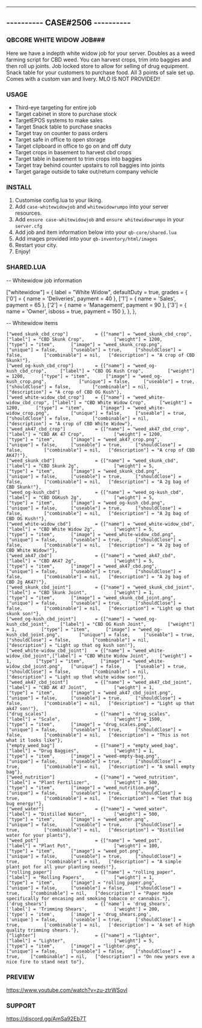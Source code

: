 -------------------------------
---------- CASE#2506 ----------
-------------------------------

### QBCORE WHITE WIDOW JOB###

Here we have a indepth white widow job for your server.
Doubles as a weed farming script for CBD weed. 
You can harvest crops, trim into baggies and then roll up joints.
Job locked store to allow for selling of drug equipment.
Snack table for your customers to purchase food.
All 3 points of sale set up.
Comes with a custom van and livery.
MLO IS NOT PROVIDED!!

### USAGE ###

- Third-eye targeting for entire job
- Target cabinet in store to purchase stock
- TargetEPOS systems to make sales
- Target Snack table to purchase snacks
- Target tray on counter to pass orders
- Target safe in office to open storage
- Target clipboard in office to go on and off duty
- Target crops in basement to harvest cbd crops
- Target table in basement to trim crops into baggies
- Target tray behind counter upstairs to roll baggies into joints
- Target garage outside to take out/return company vehicle

### INSTALL ###

1) Customise config.lua to your liking.
2) Add `case-whitewidowjob` and `whitewidowrumpo` into your server resources. 
3) Add `ensure case-whitewidowjob` and `ensure whitewidowrumpo` in your `server.cfg`
4) Add job and item information below into your `qb-core/shared.lua`
5) Add images provided into your `qb-inventory/html/images` 
6) Restart your city.
7) Enjoy!

### SHARED.LUA ###
-- Whitewidow job information

["whitewidow"] = {
		label = "White Widow",
		defaultDuty = true,
		grades = {
			['0'] = {
				name = 'Deliveries',
				payment = 40
		},
			['1'] = {
				name = 'Sales',
				payment = 65
		},
			['2'] = {
				name = 'Management',
				payment = 90
		},
			['3'] = {
				name = 'Owner',
				isboss = true,
				payment = 150
			},
		},
	},

-- Whitewidow items	

	["weed_skunk_cbd_crop"] 	     = {["name"] = "weed_skunk_cbd_crop", 		["label"] = "CBD Skunk Crop", 			["weight"] = 1200, 		["type"] = "item", 		["image"] = "weed_skunk_crop.png", 			    ["unique"] = false, 	["useable"] = true, 	["shouldClose"] = false,   		["combinable"] = nil,   ["description"] = "A crop of CBD Skunk!"},
	["weed_og-kush_cbd_crop"] 		 = {["name"] = "weed_og-kush_cbd_crop", 	["label"] = "CBD OG Kush Crop", 		["weight"] = 1200, 		["type"] = "item", 		["image"] = "weed_og-kush_crop.png", 		    ["unique"] = false, 	["useable"] = true, 	["shouldClose"] = false,   		["combinable"] = nil,   ["description"] = "A crop of CBD OG Kush"},
	["weed_white-widow_cbd_crop"]    = {["name"] = "weed_white-widow_cbd_crop", ["label"] = "CBD White Widow Crop", 	["weight"] = 1200, 		["type"] = "item", 		["image"] = "weed_white-widow_crop.png", 		["unique"] = false, 	["useable"] = true, 	["shouldClose"] = false,   		["combinable"] = nil,   ["description"] = "A crop of CBD White Widow"},
	["weed_ak47_cbd_crop"] 			 = {["name"] = "weed_ak47_cbd_crop", 	    ["label"] = "CBD AK 47 Crop", 			["weight"] = 1200, 		["type"] = "item", 		["image"] = "weed_ak47_crop.png", 			    ["unique"] = false, 	["useable"] = true, 	["shouldClose"] = false,   		["combinable"] = nil,   ["description"] = "A crop of CBD AK47!"},
	["weed_skunk_cbd"] 				 = {["name"] = "weed_skunk_cbd", 			["label"] = "CBD Skunk 2g", 			["weight"] = 5, 		["type"] = "item", 		["image"] = "weed_skunk_cbd.png", 				["unique"] = false, 	["useable"] = true, 	["shouldClose"] = false,   		["combinable"] = nil,   ["description"] = "A 2g bag of CBD Skunk!"},
	["weed_og-kush_cbd"] 		     = {["name"] = "weed_og-kush_cbd", 			["label"] = "CBD OGKush 2g", 			["weight"] = 5, 		["type"] = "item", 		["image"] = "weed_og-kush_cbd.png", 			["unique"] = false, 	["useable"] = true, 	["shouldClose"] = false,   		["combinable"] = nil,   ["description"] = "A 2g bag of CBD OG Kush!"},
	["weed_white-widow_cbd"] 		 = {["name"] = "weed_white-widow_cbd", 	    ["label"] = "CBD White Widow 2g", 		["weight"] = 5, 		["type"] = "item", 		["image"] = "weed_white-widow_cbd.png", 		["unique"] = false, 	["useable"] = true, 	["shouldClose"] = false,   		["combinable"] = nil,   ["description"] = "A 2g bag of CBD White Widow!"},
	["weed_ak47_cbd"] 				 = {["name"] = "weed_ak47_cbd", 			["label"] = "CBD AK47 2g", 				["weight"] = 5, 		["type"] = "item", 		["image"] = "weed_ak47_cbd.png", 			    ["unique"] = false, 	["useable"] = true, 	["shouldClose"] = false,   		["combinable"] = nil,   ["description"] = "A 2g bag of CBD 2g AK47!"},
	["weed_skunk_cbd_joint"] 	     = {["name"] = "weed_skunk_cbd_joint", 		["label"] = "CBD Skunk Joint", 			["weight"] = 1, 		["type"] = "item", 		["image"] = "weed_skunk_cbd_joint.png", 		["unique"] = false, 	["useable"] = true, 	["shouldClose"] = false,   		["combinable"] = nil,   ["description"] = "Light up that skunk son!"},
	["weed_og-kush_cbd_joint"] 		 = {["name"] = "weed_og-kush_cbd_joint", 	["label"] = "CBD OG Kush Joint", 		["weight"] = 1, 		["type"] = "item", 		["image"] = "weed_og-kush_cbd_joint.png", 		["unique"] = false, 	["useable"] = true, 	["shouldClose"] = false,   		["combinable"] = nil,   ["description"] = "Light up that og kush son!"},
	["weed_white-widow_cbd_joint"] 	 = {["name"] = "weed_white-widow_cbd_joint",["label"] = "CBD White Widow Joint", 	["weight"] = 1, 		["type"] = "item", 		["image"] = "weed_white-widow_cbd_joint.png", 	["unique"] = false, 	["useable"] = true, 	["shouldClose"] = false,   		["combinable"] = nil,   ["description"] = "Light up that white widow son!"},
	["weed_ak47_cbd_joint"] 		 = {["name"] = "weed_ak47_cbd_joint", 		["label"] = "CBD AK 47 Joint", 			["weight"] = 1, 		["type"] = "item", 		["image"] = "weed_ak47_cbd_joint.png", 			["unique"] = false, 	["useable"] = true, 	["shouldClose"] = false,   		["combinable"] = nil,   ["description"] = "Light up that ak47 son!"},
	["drug_scales"] 		 	     = {["name"] = "drug_scales", 				["label"] = "Scale", 					["weight"] = 1500, 	    ["type"] = "item", 		["image"] = "drug_scales.png", 					["unique"] = false, 	["useable"] = true, 	["shouldClose"] = false,   		["combinable"] = nil,   ["description"] = "This is not what it looks like"},
	["empty_weed_bag"] 				 = {["name"] = "empty_weed_bag", 			["label"] = "Drug Baggies", 			["weight"] = 1, 		["type"] = "item", 		["image"] = "weed-empty-bag.png", 		        ["unique"] = false, 	["useable"] = true, 	["shouldClose"] = true,	   		["combinable"] = nil,   ["description"] = "A small empty bag"},
	["weed_nutrition"] 				 = {["name"] = "weed_nutrition", 			["label"] = "Plant Fertilizer", 		["weight"] = 500, 		["type"] = "item", 		["image"] = "weed_nutrition.png", 		        ["unique"] = false, 	["useable"] = true, 	["shouldClose"] = true,	  	    ["combinable"] = nil,   ["description"] = "Get that big bug energy!"},
	["weed_water"] 				     = {["name"] = "weed_water", 			    ["label"] = "Distilled Water", 		    ["weight"] = 500, 		["type"] = "item", 		["image"] = "weed_water.png", 		            ["unique"] = false, 	["useable"] = true, 	["shouldClose"] = true,	   		["combinable"] = nil,   ["description"] = "Distilled water for your plants"},
	["weed_pot"] 				     = {["name"] = "weed_pot", 			        ["label"] = "Plant Pot", 		        ["weight"] = 100, 		["type"] = "item", 		["image"] = "weed_pot.png", 		            ["unique"] = false, 	["useable"] = true, 	["shouldClose"] = true,	   		["combinable"] = nil,   ["description"] = "A simple plant pot for all your planting needs!"},
	["rolling_paper"] 			 	 = {["name"] = "rolling_paper", 			["label"] = "Rolling Papers", 			["weight"] = 1, 		["type"] = "item", 		["image"] = "rolling_paper.png", 				["unique"] = false, 	["useable"] = false, 	["shouldClose"] = true,	   ["combinable"] = nil,   ["description"] = "Paper made specifically for encasing and smoking tobacco or cannabis."},
	['drug_shears'] 			     = {['name'] = 'drug_shears', 		        ['label'] = 'Trimming Shears', 			['weight'] = 200, 		['type'] = 'item', 		['image'] = 'drug_shears.png', 					['unique'] = false,    	['useable'] = true, 	['shouldClose'] = true,	   		['combinable'] = nil,   ['description'] = 'A set of high quality trimming shears.'},	
	["lighter"] 				 	 = {["name"] = "lighter", 			  	  		["label"] = "Lighter", 					["weight"] = 5, 		["type"] = "item", 		["image"] = "lighter.png", 				["unique"] = false, 	["useable"] = false, 	["shouldClose"] = true,	   ["combinable"] = nil,   ["description"] = "On new years eve a nice fire to stand next to"},

### PREVIEW ###
https://www.youtube.com/watch?v=zu-ztrWSovI

### SUPPORT ###
https://discord.gg/AmSa92Eb7T


